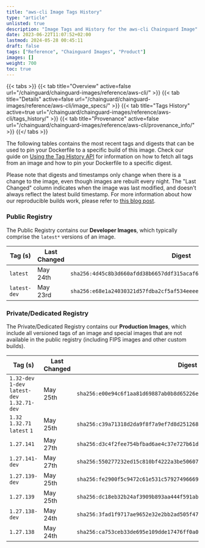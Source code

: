 ```yaml
---
title: "aws-cli Image Tags History"
type: "article"
unlisted: true
description: "Image Tags and History for the aws-cli Chainguard Image"
date: 2023-06-22T11:07:52+02:00
lastmod: 2024-05-28 00:45:11
draft: false
tags: ["Reference", "Chainguard Images", "Product"]
images: []
weight: 700
toc: true
---
```


{{< tabs >}}
{{< tab title="Overview" active=false url="/chainguard/chainguard-images/reference/aws-cli/" >}}
{{< tab title="Details" active=false url="/chainguard/chainguard-images/reference/aws-cli/image_specs/" >}}
{{< tab title="Tags History" active=true url="/chainguard/chainguard-images/reference/aws-cli/tags_history/" >}}
{{< tab title="Provenance" active=false url="/chainguard/chainguard-images/reference/aws-cli/provenance_info/" >}}
{{</ tabs >}}

The following tables contains the most recent tags and digests that can be used to pin your Dockerfile to a specific build of this image. Check our guide on [Using the Tag History API](/chainguard/chainguard-images/using-the-tag-history-api/) for information on how to fetch all tags from an image and how to pin your Dockerfile to a specific digest.

Please note that digests and timestamps only change when there is a change to the image, even though images are rebuilt every night. The "Last Changed" column indicates when the image was last modified, and doesn't always reflect the latest build timestamp. For more information about how our reproducible builds work, please refer to [this blog post](https://www.chainguard.dev/unchained/reproducing-chainguards-reproducible-image-builds).

### Public Registry
The Public Registry contains our **Developer Images**, which typically comprise the `latest*` versions of an image.

| Tag (s)       | Last Changed | Digest                                                                    |
|---------------|--------------|---------------------------------------------------------------------------|
|  `latest`     | May 24th     | `sha256:4d45c8b3d660afdd38b6657ddf315acaf6650c7269806ca24b9e7a1c33b50370` |
|  `latest-dev` | May 23rd     | `sha256:e68e1a24030321d57fdba2cf5af534eeee5daff90c1736ea8d0785ad3217b28a` |


### Private/Dedicated Registry
The Private/Dedicated Registry contains our **Production Images**, which include all versioned tags of an image and special images that are not available in the public registry (including FIPS images and other custom builds).

| Tag (s)                                        | Last Changed | Digest                                                                    |
|------------------------------------------------|--------------|---------------------------------------------------------------------------|
|  `1.32-dev` `1-dev` `latest-dev` `1.32.71-dev` | May 25th     | `sha256:e00e94c6f1aa81d69887ab0b8d65226e9aef51c85a223d302392ecb6212d4baa` |
|  `1.32` `1.32.71` `latest` `1`                 | May 25th     | `sha256:c39a71318d2da9f8f7a9ef7d8d251268ec4b350406069a5e04259c003e7f81a1` |
|  `1.27.141`                                    | May 27th     | `sha256:d3c4f2fee754bfbad6ae4c37e727b61d68ad10ee6805b01d3be30063b1782ce1` |
|  `1.27.141-dev`                                | May 27th     | `sha256:550277232ed15c810bf4222a3be50607d2a19b176b695735448347242cda66b2` |
|  `1.27.139-dev`                                | May 25th     | `sha256:fe2900f5c9472c61e531c57927496669e360c5768c3c756a7502772bf7949db7` |
|  `1.27.139`                                    | May 25th     | `sha256:dc18eb32b24af3909b893aa444f591ab5fa42db7123c2e58e19fc996f636430c` |
|  `1.27.138-dev`                                | May 24th     | `sha256:3fad1f9717ae9652e32e2bb2ad505f47e3e1b7e91618781d88dfaeca62bdb69b` |
|  `1.27.138`                                    | May 24th     | `sha256:ca753ceb33de695e109dde17476ff0a04184ba967a45c6e1020426e116a242f0` |

